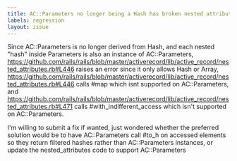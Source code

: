 ```yaml
---
title: AC::Parameters no longer being a Hash has broken nested attributes
labels: regression
layout: issue
---
```


Since AC::Parameters is no longer derived from Hash, and each nested "hash" inside Parameters is also an instance of AC::Parameters,   https://github.com/rails/rails/blob/master/activerecord/lib/active_record/nested_attributes.rb#L446  raises an error since it only allows Hash or Array, https://github.com/rails/rails/blob/master/activerecord/lib/active_record/nested_attributes.rb#L446 calls #map which isnt supported on AC::Parameters, and https://github.com/rails/rails/blob/master/activerecord/lib/active_record/nested_attributes.rb#L471 calls #with_indifferent_access which isn't supported on AC::Parameters.   

I'm willing to submit a fix if wanted, just wondered whether the preferred solution would be to have AC::Parameters call #to_h on accessed elements so they return filtered hashes rather than AC::Parameters instances, or update the nested_attributes code to support AC::Parameters

